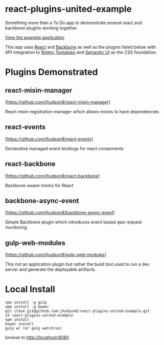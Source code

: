 react-plugins-united-example
============================

Something more than a To Do app to demonstrate several react and backbone plugins working together.

[View the example application](http://jhudson8.github.io/react-plugins-united-example/index.html)

This app uses [React](http://facebook.github.io/react/) and [Backbone](http://backbonejs.org/) as well as the plugins listed below with API integration to [Rotten Tomatoes](http://www.rottentomatoes.com/) and [Semantic UI](http://semantic-ui.com/) as the CSS foundation.


Plugins Demonstrated
============================

react-mixin-manager
------------
[https://github.com/jhudson8/react-mixin-manager]

React mixin registration manager which allows mixins to have dependencies

react-events
------------
[https://github.com/jhudson8/react-events]

Declarative managed event bindings for react components

react-backbone
------------
[https://github.com/jhudson8/react-backbone]

Backbone-aware mixins for React

backbone-async-event
------------
[https://github.com/jhudson8/backbone-async-event]

Simple Backbone plugin which introduces event based ajax request monitoring

gulp-web-modules
------------
[https://github.com/jhudson8/gulp-web-modules]

This not an application plugin but rather the build tool used to run a dev server and generate the deployable artifacts


Local Install
===========================
```
npm install -g gulp
npm install -g bower
git clone git@github.com:jhudson8/react-plugins-united-example.git
cd react-plugins-united-example
npm install
bower install
gulp wr (or gulp watchrun)
```
browse to [http://localhost:8080](http://localhost:8080)
